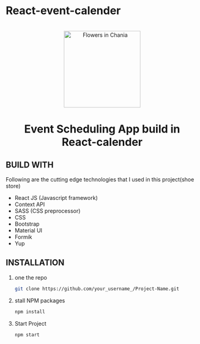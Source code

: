 # React-event-calender
<br />
<div align="center">
  <img src="https://0jxuy.csb.app" alt="Flowers in Chania" width="200">

  <h1 align="center">Event Scheduling App build in React-calender</h1>
</div>


<!-- ABOUT THE PROJECT -->

## BUILD WITH

Following are the cutting edge technologies that I used in this project(shoe store)
* React JS (Javascript framework)
* Context API
* SASS (CSS preprocessor)
* CSS
* Bootstrap
* Material UI
* Formik
* Yup



## INSTALLATION

1. one the repo
   ```sh
   git clone https://github.com/your_username_/Project-Name.git
   ```
2. stall NPM packages
   ```sh
   npm install
   ```
3. Start Project
    ```sh
    npm start
   ```
